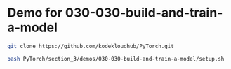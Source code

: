 # Demo for 030-030-build-and-train-a-model
```bash
git clone https://github.com/kodekloudhub/PyTorch.git
```

```bash
bash PyTorch/section_3/demos/030-030-build-and-train-a-model/setup.sh
```
